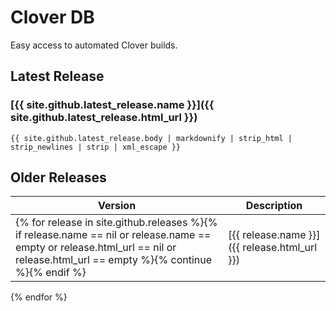 # Clover DB

Easy access to automated Clover builds.
## Latest Release

### [{{ site.github.latest_release.name }}]({{ site.github.latest_release.html_url }})
```{{ site.github.latest_release.body | markdownify | strip_html | strip_newlines | strip | xml_escape }}```

## Older Releases

| Version | Description |
| --- | --- |
{% for release in site.github.releases %}{% if release.name == nil or release.name == empty or release.html_url == nil or release.html_url == empty %}{% continue %}{% endif %}| [{{ release.name }}]({{ release.html_url }}) | ```{{ release.body | markdownify | strip_html | strip_newlines | strip | xml_escape }}``` |
{% endfor %}

